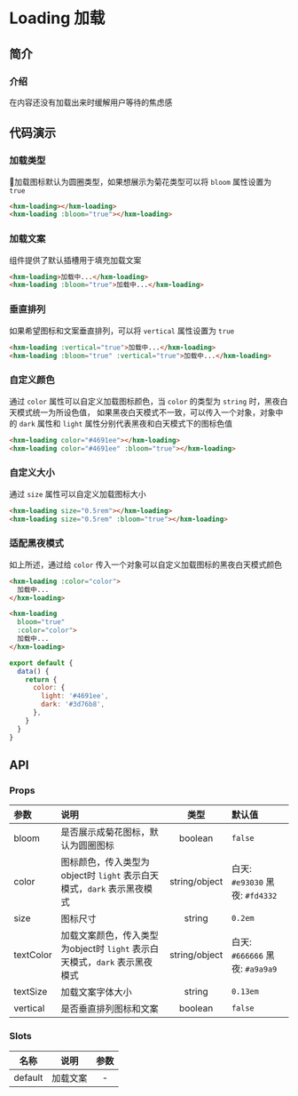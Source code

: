# Loading 加载 <Badge text="1.5.0+" />

## 简介

<card>

### 介绍
在内容还没有加载出来时缓解用户等待的焦虑感

</card>

## 代码演示

<card>

### 加载类型

加载图标默认为圆圈类型，如果想展示为菊花类型可以将 `bloom` 属性设置为 `true`

```html
<hxm-loading></hxm-loading>
<hxm-loading :bloom="true"></hxm-loading>
```
</card>

<card>

### 加载文案

组件提供了默认插槽用于填充加载文案

```html
<hxm-loading>加载中...</hxm-loading>
<hxm-loading :bloom="true">加载中...</hxm-loading>
```
</card>

<card>

### 垂直排列

如果希望图标和文案垂直排列，可以将 `vertical` 属性设置为 `true`

```html
<hxm-loading :vertical="true">加载中...</hxm-loading>
<hxm-loading :bloom="true" :vertical="true">加载中...</hxm-loading>
```
</card>

<card>

### 自定义颜色

通过 `color` 属性可以自定义加载图标颜色，当 `color` 的类型为 `string` 时，黑夜白天模式统一为所设色值，
如果黑夜白天模式不一致，可以传入一个对象，对象中的 `dark` 属性和 `light` 属性分别代表黑夜和白天模式下的图标色值

```html
<hxm-loading color="#4691ee"></hxm-loading>
<hxm-loading color="#4691ee" :bloom="true"></hxm-loading>
```
</card>

<card>

### 自定义大小

通过 `size` 属性可以自定义加载图标大小

```html
<hxm-loading size="0.5rem"></hxm-loading>
<hxm-loading size="0.5rem" :bloom="true"></hxm-loading>
```
</card>

<card>

### 适配黑夜模式

如上所述，通过给 `color` 传入一个对象可以自定义加载图标的黑夜白天模式颜色

```html
<hxm-loading :color="color">
  加载中...
</hxm-loading>

<hxm-loading 
  bloom="true" 
  :color="color">
  加载中...
</hxm-loading>
```

```javascript
export default {
  data() {
    return {
      color: {
        light: '#4691ee',
        dark: '#3d76b8',
      },
    }
  }
}
```
</card>

## API

<card>

### Props

| 参数 | 说明 | 类型 | 默认值 |
|:---|:---|:---:|:---|
| bloom | 是否展示成菊花图标，默认为圆圈图标 | boolean | `false` |
| color | 图标颜色，传入类型为object时 `light` 表示白天模式，`dark` 表示黑夜模式 | string/object | 白天: `#e93030` 黑夜: `#fd4332` |
| size | 图标尺寸 | string | `0.2em` |
| textColor | 加载文案颜色，传入类型为object时 `light` 表示白天模式，`dark` 表示黑夜模式 | string/object | 白天: `#666666` 黑夜: `#a9a9a9` |
| textSize | 加载文案字体大小 | string | `0.13em` |
| vertical | 是否垂直排列图标和文案 | boolean | `false` |

</card>

<card>

### Slots
| 名称 | 说明 | 参数 |
|:---:|:---:|:---:|
| default | 加载文案 | - |

</card>

<demo />